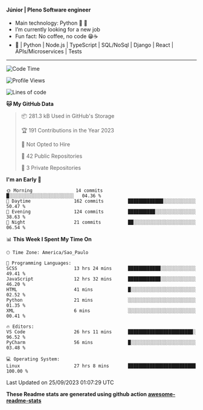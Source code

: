 #### Júnior | Pleno Software engineer 

- Main technology: Python 🐍 💖
- I’m currently looking for a new job
- Fun fact: No coffee, no code 😁☕
- 📖 | Python | Node.js | TypeScript | SQL/NoSql | Django | React | APIs/Microservices | Tests 
---
<!--START_SECTION:waka-->
![Code Time](http://img.shields.io/badge/Code%20Time-897%20hrs%2034%20mins-blue)

![Profile Views](http://img.shields.io/badge/Profile%20Views-0-blue)

![Lines of code](https://img.shields.io/badge/From%20Hello%20World%20I%27ve%20Written-10.7%20million%20lines%20of%20code-blue)

**🐱 My GitHub Data** 

> 📦 281.3 kB Used in GitHub's Storage 
 > 
> 🏆 191 Contributions in the Year 2023
 > 
> 🚫 Not Opted to Hire
 > 
> 📜 42 Public Repositories 
 > 
> 🔑 3 Private Repositories 
 > 
**I'm an Early 🐤** 

```text
🌞 Morning                14 commits          █░░░░░░░░░░░░░░░░░░░░░░░░   04.36 % 
🌆 Daytime                162 commits         █████████████░░░░░░░░░░░░   50.47 % 
🌃 Evening                124 commits         ██████████░░░░░░░░░░░░░░░   38.63 % 
🌙 Night                  21 commits          ██░░░░░░░░░░░░░░░░░░░░░░░   06.54 % 
```


📊 **This Week I Spent My Time On** 

```text
🕑︎ Time Zone: America/Sao_Paulo

💬 Programming Languages: 
SCSS                     13 hrs 24 mins      ████████████░░░░░░░░░░░░░   49.41 % 
JavaScript               12 hrs 32 mins      ████████████░░░░░░░░░░░░░   46.20 % 
HTML                     41 mins             █░░░░░░░░░░░░░░░░░░░░░░░░   02.52 % 
Python                   21 mins             ░░░░░░░░░░░░░░░░░░░░░░░░░   01.35 % 
XML                      6 mins              ░░░░░░░░░░░░░░░░░░░░░░░░░   00.41 % 

🔥 Editors: 
VS Code                  26 hrs 11 mins      ████████████████████████░   96.52 % 
PyCharm                  56 mins             █░░░░░░░░░░░░░░░░░░░░░░░░   03.48 % 

💻 Operating System: 
Linux                    27 hrs 8 mins       █████████████████████████   100.00 % 
```


 Last Updated on 25/09/2023 01:07:29 UTC
<!--END_SECTION:waka-->

**These Readme stats are generated using github action [awesome-readme-stats](https://github.com/anmol098/waka-readme-stats)**
